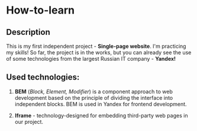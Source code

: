 # **How-to-learn**  
  
## **Description**  
    
 This is my first independent project - **Single-page website**. I'm practicing my skills! So far, the project is in the works, but you can already see the use of some technologies from the largest Russian IT company - **Yandex!**  
  
## **Used technologies:**  
  
 1. **BEM** (*Block, Element, Modifier*) is a component approach to web development based on the principle of dividing the interface into independent blocks. BEM is used in Yandex for frontend development.  
  
 2. **Iframe** - technology-designed for embedding third-party web pages in our project. 
